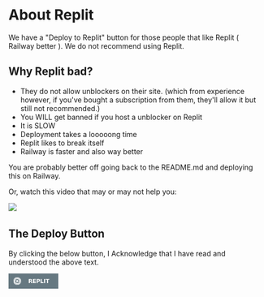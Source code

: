 # About Replit

We have a "Deploy to Replit" button for those people that like Replit ( Railway better ). We do not recommend using Replit.

## Why Replit bad?

* They do not allow unblockers on their site. (which from experience however, if you've bought a subscription from them, they'll allow it but still not recommended.)
* You WILL get banned if you host a unblocker on Replit
* It is SLOW
* Deployment takes a looooong time
* Replit likes to break itself
* Railway is faster and also way better

You are probably better off going back to the README.md and deploying this on Railway.

Or, watch this video that may or may not help you:

<a title="Yeah I know this video is kinda bad" href="https://www.youtube-nocookie.com/embed/H8ZH_mkfPUY?mute=1&autoplay=1"><img height="30px" src="https://img.shields.io/badge/RICKROLL-A6A9AA?style=for-the-badge&logoColor=white"><img></a>


## The Deploy Button

By clicking the below button, I Acknowledge that I have read and understood the above text.

<a href="https://repl.it/github/IDontCodee/Amethyst"><img height="30px" src="https://raw.githubusercontent.com/IDontCodee/Amethyst/main/deploy/replit.svg"><img></a>